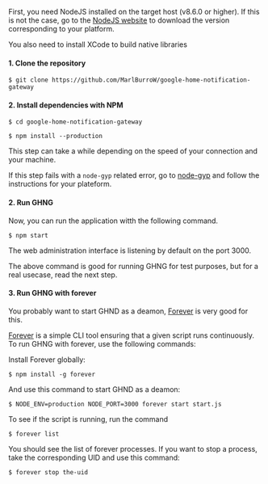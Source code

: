 
First, you need NodeJS installed on the target host (v8.6.0 or higher). If this is not the case, go to the [NodeJS website](https://nodejs.org/en/) to download the version corresponding to your platform.

You also need to install XCode to build native libraries


#### 1. Clone the repository 

`$ git clone https://github.com/MarlBurroW/google-home-notification-gateway`


#### 2. Install dependencies with NPM

`$ cd google-home-notification-gateway`

`$ npm install --production`

This step can take a while depending on the speed of your connection and your machine.

If this step fails with a `node-gyp` related error, go to [node-gyp](`https://github.com/nodejs/node-gyp`) and follow the instructions for your plateform.

#### 2. Run GHNG

Now, you can run the application witth the following command.

`$ npm start`

The web administration interface is listening by default on the port 3000.

The above command is good for running GHNG for test purposes, but for a real usecase, read the next step.

#### 3. Run GHNG with forever

You probably want to start GHND as a deamon, [Forever](https://github.com/foreverjs/forever) is very good for this.

[Forever](https://github.com/foreverjs/forever) is a simple CLI tool ensuring that a given script runs continuously. 
To run GHNG with forever, use the following commands:

Install Forever globally:

`$ npm install -g forever`

And use this command to start GHND as a deamon:

`$ NODE_ENV=production NODE_PORT=3000 forever start start.js`

To see if the script is running, run the command 

`$ forever list`

You should see the list of forever processes. If you want to stop a process, take the corresponding UID and use this command:

`$ forever stop the-uid`
